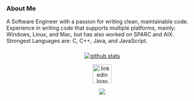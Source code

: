 <h3 align="left"> About Me</h3>
A Software Engineer with a passion for writing clean, maintainable code.
Experience in writing code that supports multiple platforms, mainly: Windows, Linux, and Mac, but has also worked on SPARC and AIX.
Strongest Languages are: C, C++, Java, and JavaScript.

###

<div align="center">
  
 [![github stats](https://bad-apple-github-readme.vercel.app/api?username=elizabethharasymiw&show_icons=true&count_private=true&line_height=20icon_color=00b3ff&theme=blue-green&title_color=00b3ff)](#)

</div>

<div align="center">
  <a href="https://www.linkedin.com/in/elizabeth-ann-harasymiw-5341591b4/" target="_blank">
  <img src="https://img.shields.io/static/v1?message=LinkedIn&logo=linkedin&label=&color=0077B5&logoColor=white&labelColor=&style=for-the-badge" height="50" alt="linkedin logo"  />
  </a>
</div>

<p align="center">
     <img src="https://capsule-render.vercel.app/api?type=waving&color=gradient&height=100&section=footer"/>
</p>


<!--
**elizabethharasymiw/elizabethharasymiw** is a ✨ _special_ ✨ repository because its `README.md` (this file) appears on your GitHub profile.

<p align="center">
     <img src="https://capsule-render.vercel.app/api?type=waving&color=gradient&height=100&section=header"/>
</p>

[![current streak](https://streak-stats.demolab.com/?user=elizabethharasymiw&count_private=true&theme=blue-green&title_color=00b3ff)](#)

[![Top languages](https://github-readme-mwendwa.vercel.app/api/top-langs/?username=elizabethharasymiw&layout=compact&count_private=true&theme=blue-green&title_color=00b3ff)](#)

![github contribution grid snake animation](https://raw.githubusercontent.com/shahradelahi/elizabethharasymiw/output/github-contribution-grid-snake-dark.svg#gh-dark-mode-only)
![github contribution grid snake animation](https://raw.githubusercontent.com/shahradelahi/elizabethharasymiw/output/github-contribution-grid-snake.svg#gh-light-mode-only)

![](https://komarev.com/ghpvc/?username=elizabethharasymiw)

-->
